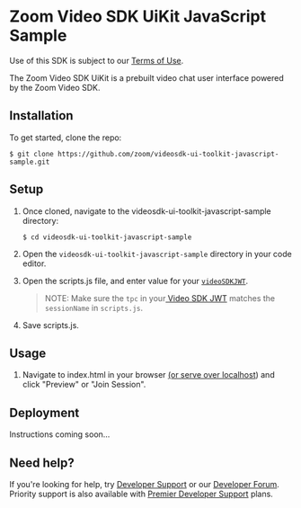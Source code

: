 # Zoom Video SDK UiKit JavaScript Sample

Use of this SDK is subject to our [Terms of Use](https://explore.zoom.us/en/video-sdk-terms/).

The Zoom Video SDK UiKit is a prebuilt video chat user interface powered by the Zoom Video SDK.

## Installation

To get started, clone the repo:

`$ git clone https://github.com/zoom/videosdk-ui-toolkit-javascript-sample.git`

## Setup

1. Once cloned, navigate to the videosdk-ui-toolkit-javascript-sample directory:

   `$ cd videosdk-ui-toolkit-javascript-sample`

1. Open the `videosdk-ui-toolkit-javascript-sample` directory in your code editor.

1. Open the scripts.js file, and enter value for your [`videoSDKJWT`](https://developers.zoom.us/docs/video-sdk/auth/).

   >NOTE: Make sure the `tpc` in your[ Video SDK JWT](https://developers.zoom.us/docs/video-sdk/auth/#payload) matches the `sessionName` in `scripts.js`.

1. Save scripts.js.

## Usage

1. Navigate to index.html in your browser [(or serve over localhost](https://www.npmjs.com/package/http-server)) and click "Preview" or "Join Session".

## Deployment

Instructions coming soon...

## Need help?

If you're looking for help, try [Developer Support](https://devsupport.zoom.us) or our [Developer Forum](https://devforum.zoom.us). Priority support is also available with [Premier Developer Support](https://zoom.us/docs/en-us/developer-support-plans.html) plans.